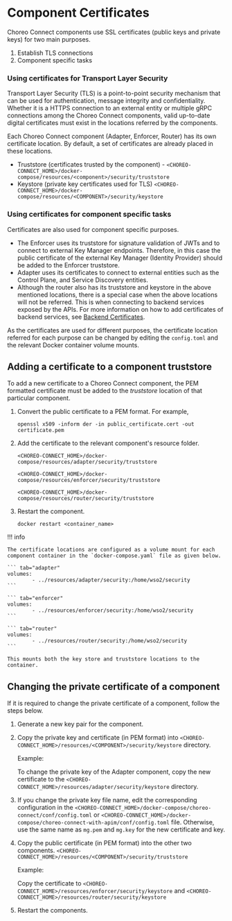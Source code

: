 # Component Certificates

Choreo Connect components use SSL certificates (public keys and private keys) for two main purposes.

1. Establish TLS connections
2. Component specific tasks

### Using certificates for Transport Layer Security

Transport Layer Security (TLS) is a point-to-point security mechanism that can be used for authentication, message integrity and confidentiality. Whether it is a HTTPS connection to an external entity or multiple gRPC connections among the Choreo Connect components, valid up-to-date digital certificates must exist in the locations referred by the components.

Each Choreo Connect component (Adapter, Enforcer, Router) has its own certificate location. By default, a set of certificates are already placed in these locations.

- Truststore (certificates trusted by the component) - `<CHOREO-CONNECT_HOME>/docker-compose/resources/<component>/security/truststore`
- Keystore (private key certificates used for TLS) `<CHOREO-CONNECT_HOME>/docker-compose/resources/<COMPONENT>/security/keystore`

### Using certificates for component specific tasks

Certificates are also used for component specific purposes.

- The Enforcer uses its truststore for signature validation of JWTs and to connect to external Key Manager endpoints. Therefore, in this case the public certificate of the external Key Manager (Identity Provider) should be added to the Enforcer truststore.
- Adapter uses its certificates to connect to external entities such as the Control Plane, and Service Discovery entities.
- Although the router also has its truststore and keystore in the above mentioned locations, there is a special case when the above locations will not be referred. This is when connecting to backend services exposed by the APIs. For more information on how to add certificates of backend services, see [Backend Certificates]({{base_path}}/deploy-and-publish/deploy-on-gateway/choreo-connect/security/backend-certificates).

As the certificates are used for different purposes, the certificate location referred for each purpose can be changed by editing the `config.toml` and the relevant Docker container volume mounts.

## Adding a certificate to a component truststore

To add a new certificate to a Choreo Connect component, the PEM formatted certificate must be added to the *truststore* location of that particular component.

1.  Convert the public certificate to a PEM format. For example,

    `openssl x509 -inform der -in public_certificate.cert -out certificate.pem`

2.  Add the certificate to the relevant component's resource folder.

    ``` tab="adapter"
    <CHOREO-CONNECT_HOME>/docker-compose/resources/adapter/security/truststore
    ```

    ``` tab="enforcer"
    <CHOREO-CONNECT_HOME>/docker-compose/resources/enforcer/security/truststore
    ```

    ``` tab="router"
    <CHOREO-CONNECT_HOME>/docker-compose/resources/router/security/truststore
    ```
        
3.  Restart the component.
   
    `docker restart <container_name>`
   

!!! info

    The certificate locations are configured as a volume mount for each component container in the `docker-compose.yaml` file as given below.

    ``` tab="adapter"
    volumes:
            - ../resources/adapter/security:/home/wso2/security
    ```

    ``` tab="enforcer"
    volumes:
            - ../resources/enforcer/security:/home/wso2/security
    ```

    ``` tab="router"
    volumes:
            - ../resources/router/security:/home/wso2/security
    ```

    This mounts both the key store and truststore locations to the container.


## Changing the private certificate of a component

If it is required to change the private certificate of a component, follow the steps below.

1. Generate a new key pair for the component.
   
2. Copy the private key and certificate (in PEM format) into `<CHOREO-CONNECT_HOME>/resources/<COMPONENT>/security/keystore` directory.

    Example: 
    
    To change the private key of the Adapter component, copy the new certificate to  the `<CHOREO-CONNECT_HOME>/resources/adapter/security/keystore` directory.

3. If you change the private key file name, edit the corresponding configuration in the `<CHOREO-CONNECT_HOME>/docker-compose/choreo-connect/conf/config.toml` or `<CHOREO-CONNECT_HOME>/docker-compose/choreo-connect-with-apim/conf/config.toml` file. Otherwise, use the same name as `mg.pem` and `mg.key` for the new certificate and key.

4. Copy the public certificate (in PEM format) into the other two components. `<CHOREO-CONNECT_HOME>/resources/<COMPONENT>/security/truststore`

    Example: 
    
    Copy the certificate to `<CHOREO-CONNECT_HOME>/resources/enforcer/security/keystore` and `<CHOREO-CONNECT_HOME>/resources/router/security/keystore`

5. Restart the components.
